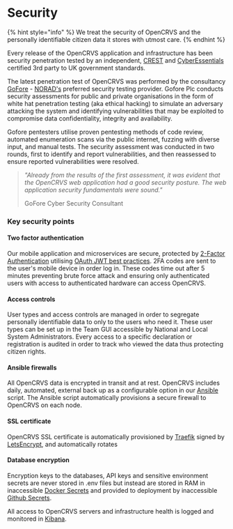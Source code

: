 # Security

{% hint style="info" %}
We treat the security of OpenCRVS and the personally identifiable citizen data it stores with utmost care.
{% endhint %}

Every release of the OpenCRVS application and infrastructure has been security penetration tested by an independent, [CREST](https://www.crest-approved.org/) and [CyberEssentials](https://www.ncsc.gov.uk/cyberessentials/overview) certified 3rd party to UK government standards. &#x20;

The latest penetration test of OpenCRVS was performed by the consultancy [GoFore](https://gofore.com/) - [NORAD's](https://www.norad.no/) preferred security testing provider.  Gofore Plc conducts security assessments for public and private organisations in the form of white hat penetration testing (aka ethical hacking) to simulate an adversary attacking the system and identifying vulnerabilities that may be exploited to compromise data confidentiality, integrity and availability.

Gofore pentesters utilise proven pentesting methods of code review, automated enumeration scans via the public internet, fuzzing with diverse input, and manual tests. The security assessment was conducted in two rounds, first to identify and report vulnerabilities, and then reassessed to ensure reported vulnerabilities were resolved.

> _"Already from the results of the first assessment, it was evident that the OpenCRVS web application had a good security posture. The web application security fundamentals were sound."_&#x20;
>
> GoFore Cyber Security Consultant

### **Key security points**

#### **Two factor authentication**

Our mobile application and microservices are secure, protected by [2-Factor Authentication](https://en.wikipedia.org/wiki/Multi-factor\_authentication) utilising [OAuth JWT best practices](https://tools.ietf.org/id/draft-ietf-oauth-jwt-bcp-02.html).  2FA codes are sent to the user's mobile device in order log in.  These codes time out after 5 minutes preventing brute force attack and ensuring only authenticated users with access to authenticated hardware can access OpenCRVS.

#### Access controls

User types and access controls are managed in order to segregate personally identifiable data to only to the users who need it. These user types can be set up in the Team GUI accessible by National and Local System Administrators.  Every access to a specific declaration or registration is audited in order to track who viewed the data thus protecting citizen rights.

#### Ansible firewalls

All OpenCRVS data is encrypted in transit and at rest. OpenCRVS includes daily, automated, external back up as a configurable option in our [Ansible](https://www.ansible.com/) script.  The Ansible script automatically provisions a secure firewall to OpenCRVS on each node.

#### SSL certificate

OpenCRVS SSL certificate is automatically provisioned by [Traefik](https://traefik.io/) signed by [LetsEncrypt](https://letsencrypt.org/), and automatically rotates

#### Database encryption

Encryption keys to the databases, API keys and sensitive environment secrets are never stored in .env files but instead are stored in RAM in inaccessible [Docker Secrets](https://docs.docker.com/engine/swarm/secrets/) and provided to deployment by inaccessible [Github Secrets](https://docs.github.com/en/actions/security-guides/encrypted-secrets).

All access to OpenCRVS servers and infrastructure health is logged and monitored in [Kibana](https://www.elastic.co/observability/infrastructure-monitoring).
